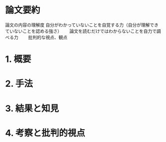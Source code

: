 # 論文要約
論文の内容の理解度
自分がわかっていないことを自覚する力（自分が理解できていないことを認める強さ）　　
論文を読むだけではわからないことを自力で調べる力　　
批判的な視点、観点


# 1. 概要

# 2. 手法

# 3. 結果と知見

# 4. 考察と批判的視点 
